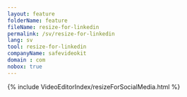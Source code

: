 ```yaml
---
layout: feature
folderName: feature
fileName: resize-for-linkedin
permalink: /sv/resize-for-linkedin
lang: sv
tool: resize-for-linkedin
companyName: safevideokit
domain : com
nobox: true
---
```


{% include VideoEditorIndex/resizeForSocialMedia.html %}

   